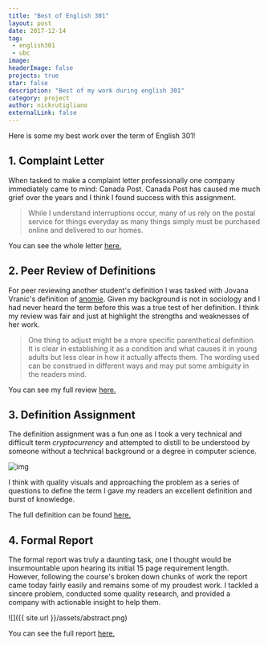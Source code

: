```yaml
---
title: "Best of English 301"
layout: post
date: 2017-12-14
tag:
 - english301
 - ubc
image: 
headerImage: false
projects: true
star: false
description: "Best of my work during english 301"
category: project
author: nickrutigliano
externalLink: false
---
```


Here is some my best work over the term of English 301!

## 1. Complaint Letter

When tasked to make a complaint letter professionally one company immediately came to mind: Canada Post. Canada Post has caused me much grief over the years and I think I found success with this assignment.

> While I understand interruptions occur, many of us rely on the postal service for things everyday as many things simply must be purchased online and delivered to our homes.

You can see the whole letter [here.](https://engl301.arts.ubc.ca/2017/11/17/31-complaint-letter-nick-rutigliano/)

## 2. Peer Review of Definitions

For peer reviewing another student's definition I was tasked with Jovana Vranic's definition of [anomie](https://engl301.arts.ubc.ca/2017/11/17/31-complaint-letter-nick-rutigliano/). Given my background is not in sociology and I had never heard the term before this was a true test of her definition. I think my review was fair and just at highlight the strengths and weaknesses of her work.

> One thing to adjust might be a more specific parenthetical definition. It is clear in establishing it as a condition and what causes it in young adults but less clear in how it actually affects them. The wording used can be construed in different ways and may put some ambiguity in the readers mind.

You can see my full review [here.](https://engl301.arts.ubc.ca/2017/09/27/13-peer-review-of-definitions-jovana-vranic/)

## 3. Definition Assignment

The definition assignment was a fun one as I took a very technical and difficult term _cryptocurrency_ and attempted to distill to be understood by someone without a technical background or a degree in computer science.

![img](https://upload.wikimedia.org/wikipedia/commons/thumb/f/f9/Public_key_encryption.svg/525px-Public_key_encryption.svg.png)

I think with quality visuals and approaching the problem as a series of questions to define the term I gave my readers an excellent definition and burst of knowledge.

The full definition can be found [here.](https://engl301.arts.ubc.ca/2017/09/22/13-definitions-cryptocurrency/)

## 4. Formal Report

The formal report was truly a daunting task, one I thought would be insurmountable upon hearing its initial 15 page requirement length. However, following the course's broken down chunks of work the report came today fairly easily and remains some of my proudest work. I tackled a sincere problem, conducted some quality research, and provided a company with actionable insight to help them.

![]({{ site.url }}/assets/abstract.png)

You can see the full report [here.](https://engl301.arts.ubc.ca/2017/12/10/4-3-formal-report/)
